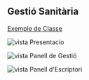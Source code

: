 ## Gestió Sanitària


[Exemple de Classe](js/classes/Persona.js)

![vista Presentacio](img/captura_0001.png)


![vista Panell de Gestió](img/captura_0002.png)



![vista Panell d'Escriptori](img/captura_0003.png)
